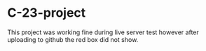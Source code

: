 # C-23-project

This project was working fine during live server test however after uploading to github the red box did not show.

